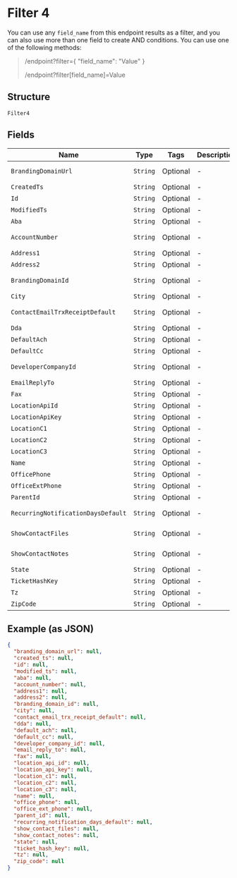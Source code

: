 
# Filter 4

You can use any `field_name` from this endpoint results as a filter, and you can also use more than one field to create AND conditions. You can use one of the following methods:

> /endpoint?filter={ "field_name": "Value" }
> 
> /endpoint?filter[field_name]=Value

## Structure

`Filter4`

## Fields

| Name | Type | Tags | Description | Getter | Setter |
|  --- | --- | --- | --- | --- | --- |
| `BrandingDomainUrl` | `String` | Optional | - | String getBrandingDomainUrl() | setBrandingDomainUrl(String brandingDomainUrl) |
| `CreatedTs` | `String` | Optional | - | String getCreatedTs() | setCreatedTs(String createdTs) |
| `Id` | `String` | Optional | - | String getId() | setId(String id) |
| `ModifiedTs` | `String` | Optional | - | String getModifiedTs() | setModifiedTs(String modifiedTs) |
| `Aba` | `String` | Optional | - | String getAba() | setAba(String aba) |
| `AccountNumber` | `String` | Optional | - | String getAccountNumber() | setAccountNumber(String accountNumber) |
| `Address1` | `String` | Optional | - | String getAddress1() | setAddress1(String address1) |
| `Address2` | `String` | Optional | - | String getAddress2() | setAddress2(String address2) |
| `BrandingDomainId` | `String` | Optional | - | String getBrandingDomainId() | setBrandingDomainId(String brandingDomainId) |
| `City` | `String` | Optional | - | String getCity() | setCity(String city) |
| `ContactEmailTrxReceiptDefault` | `String` | Optional | - | String getContactEmailTrxReceiptDefault() | setContactEmailTrxReceiptDefault(String contactEmailTrxReceiptDefault) |
| `Dda` | `String` | Optional | - | String getDda() | setDda(String dda) |
| `DefaultAch` | `String` | Optional | - | String getDefaultAch() | setDefaultAch(String defaultAch) |
| `DefaultCc` | `String` | Optional | - | String getDefaultCc() | setDefaultCc(String defaultCc) |
| `DeveloperCompanyId` | `String` | Optional | - | String getDeveloperCompanyId() | setDeveloperCompanyId(String developerCompanyId) |
| `EmailReplyTo` | `String` | Optional | - | String getEmailReplyTo() | setEmailReplyTo(String emailReplyTo) |
| `Fax` | `String` | Optional | - | String getFax() | setFax(String fax) |
| `LocationApiId` | `String` | Optional | - | String getLocationApiId() | setLocationApiId(String locationApiId) |
| `LocationApiKey` | `String` | Optional | - | String getLocationApiKey() | setLocationApiKey(String locationApiKey) |
| `LocationC1` | `String` | Optional | - | String getLocationC1() | setLocationC1(String locationC1) |
| `LocationC2` | `String` | Optional | - | String getLocationC2() | setLocationC2(String locationC2) |
| `LocationC3` | `String` | Optional | - | String getLocationC3() | setLocationC3(String locationC3) |
| `Name` | `String` | Optional | - | String getName() | setName(String name) |
| `OfficePhone` | `String` | Optional | - | String getOfficePhone() | setOfficePhone(String officePhone) |
| `OfficeExtPhone` | `String` | Optional | - | String getOfficeExtPhone() | setOfficeExtPhone(String officeExtPhone) |
| `ParentId` | `String` | Optional | - | String getParentId() | setParentId(String parentId) |
| `RecurringNotificationDaysDefault` | `String` | Optional | - | String getRecurringNotificationDaysDefault() | setRecurringNotificationDaysDefault(String recurringNotificationDaysDefault) |
| `ShowContactFiles` | `String` | Optional | - | String getShowContactFiles() | setShowContactFiles(String showContactFiles) |
| `ShowContactNotes` | `String` | Optional | - | String getShowContactNotes() | setShowContactNotes(String showContactNotes) |
| `State` | `String` | Optional | - | String getState() | setState(String state) |
| `TicketHashKey` | `String` | Optional | - | String getTicketHashKey() | setTicketHashKey(String ticketHashKey) |
| `Tz` | `String` | Optional | - | String getTz() | setTz(String tz) |
| `ZipCode` | `String` | Optional | - | String getZipCode() | setZipCode(String zipCode) |

## Example (as JSON)

```json
{
  "branding_domain_url": null,
  "created_ts": null,
  "id": null,
  "modified_ts": null,
  "aba": null,
  "account_number": null,
  "address1": null,
  "address2": null,
  "branding_domain_id": null,
  "city": null,
  "contact_email_trx_receipt_default": null,
  "dda": null,
  "default_ach": null,
  "default_cc": null,
  "developer_company_id": null,
  "email_reply_to": null,
  "fax": null,
  "location_api_id": null,
  "location_api_key": null,
  "location_c1": null,
  "location_c2": null,
  "location_c3": null,
  "name": null,
  "office_phone": null,
  "office_ext_phone": null,
  "parent_id": null,
  "recurring_notification_days_default": null,
  "show_contact_files": null,
  "show_contact_notes": null,
  "state": null,
  "ticket_hash_key": null,
  "tz": null,
  "zip_code": null
}
```


